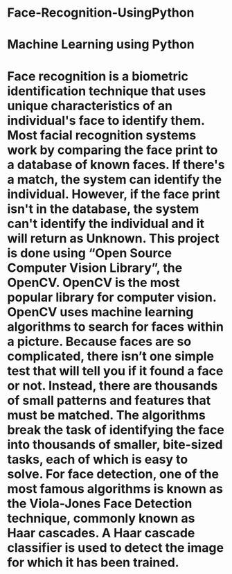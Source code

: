 # Face-Recognition-UsingPython
# Machine Learning using Python

# Face recognition is a biometric identification technique that uses unique characteristics of an individual's face to identify them. Most facial recognition systems work by comparing the face print to a database of known faces. If there's a match, the system can identify the individual. However, if the face print isn't in the database, the system can't identify the individual and it will return as Unknown. This project is done using “Open Source Computer Vision Library”, the OpenCV. OpenCV is the most popular library for computer vision. OpenCV uses machine learning algorithms to search for faces within a picture. Because faces are so complicated, there isn’t one simple test that will tell you if it found a face or not. Instead, there are thousands of small patterns and features that must be matched. The algorithms break the task of identifying the face into thousands of smaller, bite-sized tasks, each of which is easy to solve. For face detection, one of the most famous algorithms is known as the Viola-Jones Face Detection technique, commonly known as Haar cascades. A Haar cascade classifier is used to detect the image for which it has been trained.
